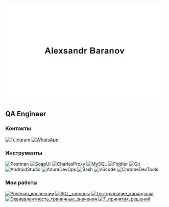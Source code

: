 ![Header](https://github.com/alexsandr10/alexsandr10/blob/main/assets/header.png)

## QA Engineer

### Контакты
[![Telegram](https://img.shields.io/badge/-Telegram-e5ebdd?style=for-the-badge&logo=Telegram&logoColor=)](https://t.me/AlexB_9710)
[![WhatsApp](https://img.shields.io/badge/-WhatsApp-e5ebdd?style=for-the-badge&logo=WhatsApp&logoColor=)](https://wa.me/79273904078)

### Инструменты
![Postman](https://img.shields.io/badge/-Postman-e5ebdd?style=for-the-badge&logo=Postman&logoColor=)
![SoapUI](https://img.shields.io/badge/-SoapUI-e5ebdd?style=for-the-badge&logo=SoapUI&logoColor=)
![CharlesProxy](https://img.shields.io/badge/-CharlesProxy-e5ebdd?style=for-the-badge&logo=CharlesProxy&logoColor=)
![MySQL](https://img.shields.io/badge/-MySQL-e5ebdd?style=for-the-badge&logo=MySQL&logoColor=)
![Fiddler](https://img.shields.io/badge/-Fiddler-e5ebdd?style=for-the-badge&logo=Fiddler&logoColor=)
![Git](https://img.shields.io/badge/-Git-e5ebdd?style=for-the-badge&logo=Git&logoColor=)
![AndroidStudio](https://img.shields.io/badge/-AndroidStudio-e5ebdd?style=for-the-badge&logo=AndroidStudio&logoColor=)
![AzureDevOps](https://img.shields.io/badge/-AzureDevOps-e5ebdd?style=for-the-badge&logo=AzureDevOps&logoColor=)
![Bash](https://img.shields.io/badge/-Bash-e5ebdd?style=for-the-badge&logo=Bash&logoColor=)
![VScode](https://img.shields.io/badge/-VScode-e5ebdd?style=for-the-badge&logo=VScode&logoColor=)
![ChromeDevTools](https://img.shields.io/badge/-ChromeDevTools-e5ebdd?style=for-the-badge&logo=ChromeDevTools&logoColor=)

### Мои работы
[![Postman_коллекции](https://img.shields.io/badge/-Postman_коллекции-e5ebdd?style=for-the-badge&logo=Postman&logoColor=)](https://www.postman.com/maintenance-specialist-44693897/workspace/test-swagger-ui/collection/19388171-999d29a8-1970-4fac-bdbf-0a1a268008ae?action=share&creator=19388171)
[![SQL_запросы](https://img.shields.io/badge/-SQL_запросы-e5ebdd?style=for-the-badge&logo=MySQL&logoColor=)](https://drive.google.com/file/d/1G7bJ30XAirdYGBK4XzCjjaB6VBfXIEsU/view?usp=sharing)
[![Тестирование_карандаша](https://img.shields.io/badge/-Тестирование_карандаша-e5ebdd?style=for-the-badge&logo=&logoColor=)](https://drive.google.com/file/d/1lngnZMtjcKaec_GRzn99KzD0OeRKLuZQ/view?usp=drive_link)
[![Эквивалентность_граничные_значения](https://img.shields.io/badge/-Эквивалентность_граничные_значения-e5ebdd?style=for-the-badge&logo=&logoColor=)](https://docs.google.com/spreadsheets/d/1IEfFykxwAQwSZGG-uyD_zDExTCLA-fR0/edit?usp=drive_link&ouid=111722130251341358650&rtpof=true&sd=true)
[![Т_принятия_решений](https://img.shields.io/badge/-Т_принятия_решений-e5ebdd?style=for-the-badge&logo=&logoColor=)](https://docs.google.com/spreadsheets/d/1Wy4sOXoUJeebk2O5jCk8U_oUddMFV-9w/edit?usp=drive_link&ouid=111722130251341358650&rtpof=true&sd=true)